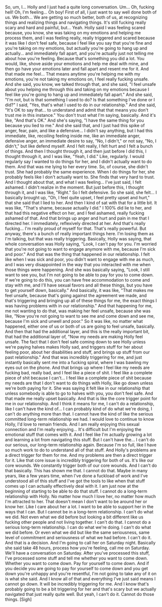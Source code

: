 ﻿So, um, I... Holly and I just had a quite long conversation.
Um... Oh, fucking hell!
Oh, I'm feeling... Oh boy!
First of all, I just want to say well done both of us.
We both... We are getting so much better, both of us, at recognizing things and realizing things and navigating things.
It's still fucking really scary and hard and painful, but...
Yeah.
Holly said I was feeling scared because, you know, she was taking on my emotions and helping me process them,
and I was feeling really, really triggered and scared because it was like I don't feel safe,
because I feel like you say that you're fine and you're taking on my emotions,
but actually you're going to hang up and actually... and immediately fall apart,
and you're actually just not telling me about how you're feeling.
Because that's something you did a lot.
You would, like, shove aside your emotions and help me deal with mine,
and then go have your emotions later and fall apart and resent me for it.
And that made me feel... That means anytime you're helping me with my emotions,
you're not taking my emotions on, I feel really fucking unsafe.
And she said, you know, we talked through that, and she said, "I feel unsafe about you helping me through this
and taking on my emotions because I feel like you're going to hang up and immediately fall apart."
And she said, "I'm not, but is that something I used to do? Is that something I've done or I did?"
I said, "Yes, that's what I used to do in our relationship."
And she said, "It's OK to say that... to understand and admit that that means
you don't trust me in this instance."
You don't trust what I'm saying, basically.
And it's like, "And that's OK."
And she's saying, "I have the same thing for you because you lied to me."
And she said that, and I just had this spike of anger, fear, pain, and like a defensive...
I didn't say anything, but I had this immediate, like, recoiling feeling inside me,
like an immediate anger, defensive anger, an immediate desire to say, "No, I didn't,"
or not say, "No, I didn't," but like defend myself.
And I felt really, I felt hurt and I felt a bunch of things.
And then I thought through it, and then just before I did this, I thought through it,
and I was like, "Yeah, I did."
Like, regularly. I would regularly say I wanted to do things for her,
and I didn't actually want to do them.
And that was me lying to her every time.
So, of course, she didn't trust.
She had probably the same experience.
When I do things for her, she probably feels like I don't actually want to.
She finds that very hard to trust.
And I thought about that, and what I was feeling...
I've just said, I felt ashamed. I didn't realize in the moment.
But just before this, I thought through it, and I was like, "Right."
So I felt defensive. So she said, she felt...
I basically brought up, "Oh, I feel quite upset, I feel pretty upset and hurt,"
that she said that I lied to her.
And then I kind of sat with that for a little bit.
It was like, "That's shame, because actually I did."
I 100% did lie to her, and that had this negative effect on her,
and I feel ashamed, really fucking ashamed of that.
And that brings up anger and hurt and pain in me that I directed her.
I immediately, reflexively directed at her.
And that's really fucking... I'm really proud of myself for that.
That's really powerful.
But anyway, there's a bunch of really important things here.
I'm losing them as I'm talking, but that was really triggering.
Basically, Holly was saying, that whole conversation was Holly saying,
"Look, I can't pay for you. I'm worried that you're not going to want to engage anymore with me,
because I'm sick and poor."
And that was the thing that happened in our relationship.
I felt like when I was sick and poor, you didn't want to engage with me as much,
and I was very disappointed in the way that you interacted with me when those things were happening.
And she was basically saying, "Look, I still want to see you, but I'm not going to be able to pay for you to come down.
If we're going to do this, you can have free accommodation to come and stay with me,
and I'll have sexual favors and all these things, but you have to get yourself down, basically."
And basically, it was like, "That makes me feel unsafe, because that's going against the agreement we made,
and that's triggering and bringing up all of these things for me,
the exact things I was having problems with in our relationship."
And that happening for me, me not wanting to do that, was making her feel unsafe,
because she was like, "Now you're not going to want to see me and come down and see me,
because I'm sick and unwell and poor."
So it was like, no matter what happened, either one of us or both of us are going to feel unsafe, basically.
And then that had the additional layer, and this is the really important bit,
that had the additional layer of, "Now my needs are making Holly feel unsafe.
The fact that I don't feel safe coming down to see Holly unless we're paying halves makes Holly sad,
and triggers stuff for her about feeling poor, about her disabilities and stuff, and brings up stuff from our past relationship."
And that was incredibly triggering for me, and just instantly basically sent me into a fucking spiral,
where I was bawling my eyes out on the phone.
And that brings up where I feel like my needs are fucking bad, really bad, and I feel like a piece of shit.
I feel like a complete piece of shit because I can't...
I feel like a complete piece of shit because my needs are that I don't want to do things with Holly,
like go down unless we're both paying for it.
She was saying it felt like in our relationship that unless somebody is able to go to halves with you,
you don't feel safe. And that made me really upset basically.
And that is like the core trigger point for me in our relationship.
And I think it means for me, I can't do a relationship, like I can't have the kind of...
I can probably kind of do what we're doing, I can't do anything more than that.
I cannot have the kind of like the serious committed long-term relationship we had.
I would love to continue to know Holly, I'd love to remain friends.
And I am really enjoying this sexual connection and I'm really enjoying...
It's difficult but I'm enjoying the emotional stuff that comes with it.
And I feel like I'm actually growing a lot and learning a lot from navigating this stuff.
But I can't have the... I can't do our serious, our long-term relationship again.
Because I'm so full, like I have so much work to do to understand all of that stuff.
And Holly's problems are a direct trigger for them for me.
And my problems are then a direct trigger for it.
Like that core issue is incredibly triggering for both of us.
It's like our core wounds. We constantly trigger both of our core wounds.
And I can't do that basically.
This has shown me that. I cannot do that.
Maybe in many years, like a few years time, when I've done a fuckload of work
and I've understood all of this stuff and I've got the tools to like when that stuff comes up
I can actually effectively deal with it.
I am just now at the beginning of starting to be able to do that stuff.
I cannot do a long-term relationship with Holly.
No matter how much I love her, no matter how much I'm attracted to her.
That doesn't mean I don't want to be around her or know her.
Like I care about her a lot. I want to be able to support her in the ways that I can.
But I cannot be in a long-term relationship.
I can't do what we did. Not even what we did before but looking a bit different
like us fucking other people and not living together.
I can't do that. I cannot do a serious long-term relationship.
I can do what we're doing. I can't do what we did before.
Or even what we did but like the same seriousness, same level of commitment
and seriousness of what we had before. I can't do it.
And that is a decision.
And I'm going to call her on Saturday night.
Basically she said take 48 hours, process how you're feeling, call me on Saturday.
We'll have a conversation on Saturday. After you've processed this stuff,
I've processed some stuff and tell me whether you want to come down.
Whether you want to come down.
Pay for yourself to come down.
And if you decide you are going to pay for yourself to come down
and you get down you're unhappy and you're resentful,
I'm not going to take any of it on is what she said.
And I know all of that and everything I've just said means I cannot go down.
It will be incredibly triggering for me.
And I know that's probably going to be a bit triggering for her and that's scary
but we actually navigated that just really quite well.
But yeah, I can't do it. Cannot do those things.
[Sigh]
